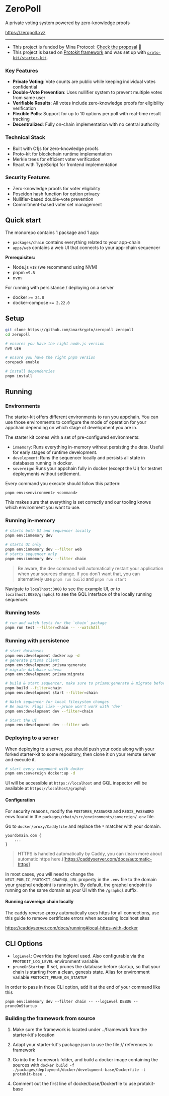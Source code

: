 # ZeroPoll

A private voting system powered by zero-knowledge proofs

https://zeropoll.xyz
___

- This project is funded by Mina Protocol: [Check the proposal](https://forums.minaprotocol.com/t/zeropoll-voting-polls/6482) 🎉
- This project is based on [Protokit framework](https://protokit.dev) and was set up with [`proto-kit/starter-kit`](https://github.com/proto-kit/starter-kit).

### Key Features
- **Private Voting**: Vote counts are public while keeping individual votes confidential
- **Double-Vote Prevention**: Uses nullifier system to prevent multiple votes from same user
- **Verifiable Results**: All votes include zero-knowledge proofs for eligibility verification
- **Flexible Polls**: Support for up to 10 options per poll with real-time result tracking
- **Decentralized**: Fully on-chain implementation with no central authority

### Technical Stack
- Built with O1js for zero-knowledge proofs
- Proto-kit for blockchain runtime implementation
- Merkle trees for efficient voter verification
- React with TypeScript for frontend implementation

### Security Features
- Zero-knowledge proofs for voter eligibility
- Poseidon hash function for option privacy
- Nullifier-based double-vote prevention
- Commitment-based voter set management

## Quick start

The monorepo contains 1 package and 1 app:

- `packages/chain` contains everything related to your app-chain
- `apps/web` contains a web UI that connects to your app-chain sequencer

**Prerequisites:**

- Node.js `v18` (we recommend using NVM)
- pnpm `v9.8`
- nvm

For running with persistance / deploying on a server
- docker `>= 24.0`
- docker-compose `>= 2.22.0`

## Setup

```zsh
git clone https://github.com/anarkrypto/zeropoll zeropoll
cd zeropoll

# ensures you have the right node.js version
nvm use

# ensure you have the right pnpm version
corepack enable

# install dependencies
pnpm install
```

## Running

### Environments

The starter-kit offers different environments to run you appchain.
You can use those environments to configure the mode of operation for your appchain depending on which stage of development you are in.

The starter kit comes with a set of pre-configured environments:
- `inmemory`: Runs everything in-memory without persisting the data. Useful for early stages of runtime development.
- `development`: Runs the sequencer locally and persists all state in databases running in docker. 
- `sovereign`: Runs your appchain fully in docker (except the UI) for testnet deployments without settlement.

Every command you execute should follow this pattern:

`pnpm env:<environment> <command>`

This makes sure that everything is set correctly and our tooling knows which environment you want to use.

### Running in-memory

```zsh
# starts both UI and sequencer locally
pnpm env:inmemory dev

# starts UI only
pnpm env:inmemory dev --filter web
# starts sequencer only
pnpm env:inmemory dev --filter chain
```

> Be aware, the dev command will automatically restart your application when your sources change. 
> If you don't want that, you can alternatively use `pnpm run build` and `pnpm run start`

Navigate to `localhost:3000` to see the example UI, or to `localhost:8080/graphql` to see the GQL interface of the locally running sequencer.

### Running tests
```zsh
# run and watch tests for the `chain` package
pnpm run test --filter=chain -- --watchAll
```

### Running with persistence

```zsh
# start databases
pnpm env:development docker:up -d
# generate prisma client
pnpm env:development prisma:generate
# migrate database schema
pnpm env:development prisma:migrate

# build & start sequencer, make sure to prisma:generate & migrate before
pnpm build --filter=chain
pnpm env:development start --filter=chain

# Watch sequencer for local filesystem changes
# Be aware: Flags like --prune won't work with 'dev'
pnpm env:development dev --filter=chain

# Start the UI
pnpm env:development dev --filter web
```

### Deploying to a server

When deploying to a server, you should push your code along with your forked starter-kit to some repository, 
then clone it on your remote server and execute it.

```zsh
# start every component with docker
pnpm env:sovereign docker:up -d
```

UI will be accessible at `https://localhost` and GQL inspector will be available at `https://localhost/graphql`

#### Configuration

For security reasons, modify the `POSTGRES_PASSWORD` and `REDIS_PASSWORD` envs found in the `packages/chain/src/environments/sovereign/.env` file.

Go to `docker/proxy/Caddyfile` and replace the `*` matcher with your domain.
```
yourdomain.com {
    ...
}
```

> HTTPS is handled automatically by Caddy, you can (learn more about automatic https here.)[https://caddyserver.com/docs/automatic-https]

In most cases, you will need to change the `NEXT_PUBLIC_PROTOKIT_GRAPHQL_URL` property in the `.env` file to the domain your graphql endpoint is running in.
By default, the graphql endpoint is running on the same domain as your UI with the `/graphql` suffix.

#### Running sovereign chain locally

The caddy reverse-proxy automatically uses https for all connections, use this guide to remove certificate errors when accessing localhost sites

<https://caddyserver.com/docs/running#local-https-with-docker>

## CLI Options

- `logLevel`: Overrides the loglevel used. Also configurable via the `PROTOKIT_LOG_LEVEL` environment variable.
- `pruneOnStartup`: If set, prunes the database before startup, so that your chain is starting from a clean, genesis state. Alias for environment variable `PROTOKIT_PRUNE_ON_STARTUP`

In order to pass in those CLI option, add it at the end of your command like this

`pnpm env:inmemory dev --filter chain -- --logLevel DEBUG --pruneOnStartup`

### Building the framework from source

1. Make sure the framework is located under ../framework from the starter-kit's location
2. Adapt your starter-kit's package.json to use the file:// references to framework
3. Go into the framework folder, and build a docker image containing the sources with `docker build -f ./packages/deployment/docker/development-base/Dockerfile -t protokit-base .`

4. Comment out the first line of docker/base/Dockerfile to use protokit-base
